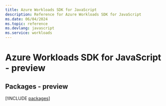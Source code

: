 ```yaml
---
title: Azure Workloads SDK for JavaScript
description: Reference for Azure Workloads SDK for JavaScript
ms.date: 06/04/2024
ms.topic: reference
ms.devlang: javascript
ms.service: workloads
---
```

# Azure Workloads SDK for JavaScript - preview
## Packages - preview
[!INCLUDE [packages](workloads-index.md)]